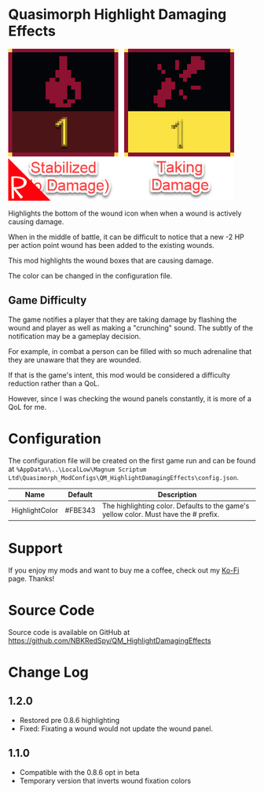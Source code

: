 # Quasimorph Highlight Damaging Effects

![thumbnail icon](media/thumbnail.png)

Highlights the bottom of the wound icon when when a wound is actively causing damage.

When in the middle of battle, it can be difficult to notice that a new -2 HP per action point wound has been added to the existing wounds.

This mod highlights the wound boxes that are causing damage.

The color can be changed in the configuration file.

## Game Difficulty
The game notifies a player that they are taking damage by flashing the wound and player as well as making a "crunching" sound.  The subtly of the notification may be a gameplay decision.  

For example, in combat a person can be filled with so much adrenaline that they are unaware that they are wounded.

If that is the game's intent, this mod would be considered a difficulty reduction rather than a QoL.

However, since I was checking the wound panels constantly, it is more of a QoL for me.

# Configuration

The configuration file will be created on the first game run and can be found at `%AppData%\..\LocalLow\Magnum Scriptum Ltd\Quasimorph_ModConfigs\QM_HighlightDamagingEffects\config.json`.

|Name|Default|Description|
|--|--|--|
|HighlightColor|#FBE343|The highlighting color.  Defaults to the game's yellow color.  Must have the # prefix.|

# Support
If you enjoy my mods and want to buy me a coffee, check out my [Ko-Fi](https://ko-fi.com/nbkredspy71915) page.
Thanks!

# Source Code
Source code is available on GitHub at https://github.com/NBKRedSpy/QM_HighlightDamagingEffects

# Change Log
## 1.2.0
* Restored pre 0.8.6 highlighting
* Fixed: Fixating a wound would not update the wound panel.


## 1.1.0
* Compatible with the 0.8.6 opt in beta 
* Temporary version that inverts wound fixation colors
